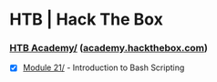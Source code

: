 # HTB | Hack The Box



### [HTB Academy/](Academy/) ([academy.hackthebox.com](https://academy.hackthebox.com/))
- [x] [Module 21/](Academy/Module%2021/) - Introduction to Bash Scripting

